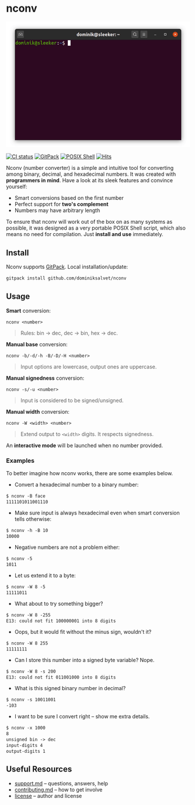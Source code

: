 # nconv

<p align="center">
    <img src="img/example.gif" alt="nconv example" width="587">
</p>

[![CI status](https://github.com/dominiksalvet/nconv/workflows/CI/badge.svg)](https://github.com/dominiksalvet/nconv/actions)
[![GitPack](https://img.shields.io/badge/-GitPack-571997)](https://github.com/topics/gitpack)
[![POSIX Shell](https://img.shields.io/badge/POSIX-Shell-111111)](https://pubs.opengroup.org/onlinepubs/9699919799/utilities/V3_chap02.html)
[![Hits](https://hits.seeyoufarm.com/api/count/incr/badge.svg?url=https%3A%2F%2Fgithub.com%2Fdominiksalvet%2Fnconv&count_bg=%2379C83D&title_bg=%23555555&icon=&icon_color=%23E7E7E7&title=hits&edge_flat=false)](https://hits.seeyoufarm.com)

Nconv (number converter) is a simple and intuitive tool for converting among binary, decimal, and hexadecimal numbers. It was created with **programmers in mind**. Have a look at its sleek features and convince yourself:

* Smart conversions based on the first number
* Perfect support for **two's complement**
* Numbers may have arbitrary length

To ensure that nconv will work out of the box on as many systems as possible, it was designed as a very portable POSIX Shell script, which also means no need for compilation. Just **install and use** immediately.

## Install

Nconv supports [GitPack](https://github.com/dominiksalvet/gitpack). Local installation/update:

```sh
gitpack install github.com/dominiksalvet/nconv
```

## Usage

**Smart** conversion:

```
nconv <number>
```

> Rules: bin → dec, dec → bin, hex → dec.

**Manual base** conversion:

```
nconv -b/-d/-h -B/-D/-H <number>
```

> Input options are lowercase, output ones are uppercase.

**Manual signedness** conversion:

```
nconv -s/-u <number>
```

> Input is considered to be signed/unsigned.

**Manual width** conversion:

```
nconv -W <width> <number>
```

> Extend output to `<width>` digits. It respects signedness.

An **interactive mode** will be launched when no number provided.

### Examples

To better imagine how nconv works, there are some examples below.

* Convert a hexadecimal number to a binary number:

```
$ nconv -B face
1111101011001110
```

* Make sure input is always hexadecimal even when smart conversion tells otherwise:

```
$ nconv -h -B 10
10000
```

* Negative numbers are not a problem either:

```
$ nconv -5
1011
```

* Let us extend it to a byte:

```
$ nconv -W 8 -5
11111011
```

* What about to try something bigger?

```
$ nconv -W 8 -255
E13: could not fit 100000001 into 8 digits
```

* Oops, but it would fit without the minus sign, wouldn't it?

```
$ nconv -W 8 255
11111111
```

* Can I store this number into a signed byte variable? Nope.

```
$ nconv -W 8 -s 200
E13: could not fit 011001000 into 8 digits
```

* What is this signed binary number in decimal?

```
$ nconv -s 10011001
-103
```

* I want to be sure I convert right – show me extra details.

```
$ nconv -x 1000
8
unsigned bin -> dec
input-digits 4
output-digits 1
```

## Useful Resources

* [support.md](support.md) – questions, answers, help
* [contributing.md](contributing.md) – how to get involve
* [license](license) – author and license
